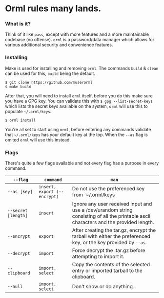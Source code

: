 # Orml rules many lands.
### What is it?
Think of it like `pass`, except with more features and a more maintainable
codebase (no offense). `orml` is a password/data manager which allows for
various additional security and convenience features.

### Installing
Make is used for installing and removing `orml`. The commands `build` & `clean`
can be used for this, `build` being the default.
```
$ git clone https://github.com/muse/orml
$ make build
```

After that, you will need to install `orml` itself, before you do this make sure
you have a GPG key. You can validate this with `$ gpg --list-secret-keys` which
lists the secret keys available on the system, `orml` will use this to populate
`~/.orml/keys`.

```
$ orml install
```

You're all set to start using `orml`, before entering any commands validate that
`~/.orml/keys` has your default key at the top. When the `--as` flag is omited
`orml` will use this instead.


### Flags
There's quite a few flags available and not every flag has a purpose in every
command.

`--flag`            | `command`                    |`man`
--------------------|------------------------------|-----
`--as [key]`        | `insert, export (--encrypt)` | Do not use the preferenced key from `~/.orml/keys | head -1`. Instead use the provided key, regardless of its existence in the `~/.orml/keys` file. This flag only applies to export when the `--encrypt` flag is also set.
`--secret [length]` | `insert`                     | Ignore any user received input and use a /dev/urandom string consisting of all the printable ascii characters and the provided length.
`--encrypt`         | `export`                     | After creating the tar.gz, encrypt the tarball with either the preferenced key, or the key provided by `--as`.
`--decrypt`         | `import`                     | Force decrypt the .tar.gz before attempting to import it.
`--clipboard`       | `import, select`             | Copy the contents of the selected entry or imported tarball to the clipboard.
`--null`            | `import, select`             | Don't show or do anything.
